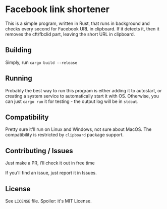 # Facebook link shortener

This is a simple program, written in Rust, that runs in background and checks every second for Facebook URL in clipboard. If it detects it, then it removes the cft/fbclid part, leaving the short URL in clipboard.

## Building

Simply, run `cargo build --release`

## Running

Probably the best way to run this program is either adding it to autostart, or creating a system service to automatically start it with OS.
Otherwise, you can just `cargo run` it for testing - the output log will be in `stdout`.

## Compatibility

Pretty sure it'll run on Linux and Windows, not sure about MacOS. The compatibility is restricted by `clipboard` package support.

## Contributing / Issues

Just make a PR, i'll check it out in free time

If you'll find an issue, just report it in Issues.

## License

See `LICENSE` file.
Spoiler: it's MIT License.
